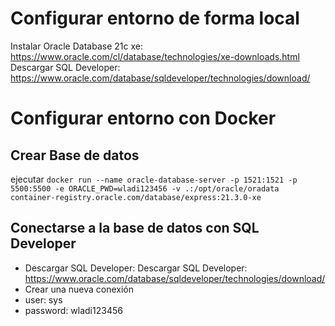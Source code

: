 # Configurar entorno de forma local
Instalar Oracle Database 21c xe: https://www.oracle.com/cl/database/technologies/xe-downloads.html
Descargar SQL Developer: https://www.oracle.com/database/sqldeveloper/technologies/download/

# Configurar entorno con Docker

## Crear Base de datos
ejecutar `docker run --name oracle-database-server -p 1521:1521 -p 5500:5500 -e ORACLE_PWD=wladi123456 -v .:/opt/oracle/oradata container-registry.oracle.com/database/express:21.3.0-xe`

## Conectarse a la base de datos con SQL Developer
- Descargar SQL Developer: Descargar SQL Developer: https://www.oracle.com/database/sqldeveloper/technologies/download/
- Crear una nueva conexión
- user: sys
- password: wladi123456
